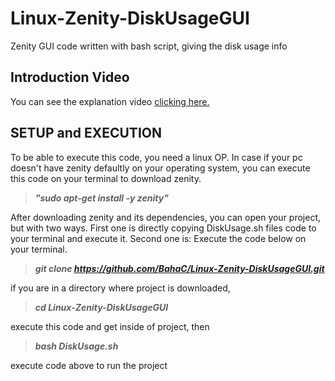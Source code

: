 # Linux-Zenity-DiskUsageGUI
Zenity GUI code written with bash script, giving the disk usage info

## Introduction Video
You can see the explanation video [clicking here.](https://www.youtube.com/watch?v=rPkL-R-LdME)

## SETUP and EXECUTION

To be able to execute this code, you need a linux OP.
In case if your pc doesn't have zenity defaultly on your operating system, you can execute this code on your terminal
to download zenity. <br />
> **_"sudo apt-get install -y zenity"_**

After downloading zenity and its dependencies, you can open your project, but with two ways.
First one is directly copying DiskUsage.sh files code to your terminal and execute it.
Second one is:
Execute the code below on your terminal.
>**_git clone https://github.com/BahaC/Linux-Zenity-DiskUsageGUI.git_**

if you are in a directory where project is downloaded, 

>**_cd Linux-Zenity-DiskUsageGUI_**

execute this code and get inside of project, then

>**_bash DiskUsage.sh_**

execute code above to run the project


